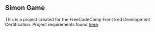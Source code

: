 ## Simon Game

This is a project created for the FreeCodeCamp Front End Development Certification. Project requirements found [here](https://www.freecodecamp.org/challenges/build-a-simon-game).